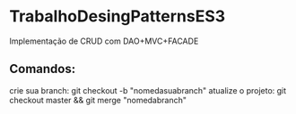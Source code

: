 # TrabalhoDesingPatternsES3
Implementação de CRUD com DAO+MVC+FACADE

## Comandos: 
crie sua branch:
    git checkout -b "nomedasuabranch"
atualize o projeto:
    git checkout master && git merge "nomedabranch"
